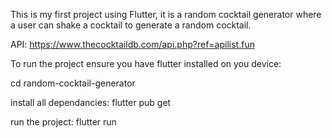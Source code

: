 This is my first project using Flutter, it is a random cocktail generator where a user can shake a cocktail to generate a random cocktail.

API: https://www.thecocktaildb.com/api.php?ref=apilist.fun

To run the project ensure you have flutter installed on you device:

cd random-cocktail-generator

install all dependancies: flutter pub get

run the project: flutter run
